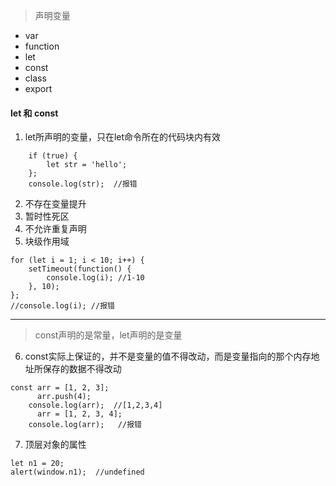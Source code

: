 > 声明变量
- var
- function
- let
- const
- class
- export

#### let 和 const
1. let所声明的变量，只在let命令所在的代码块内有效
```
    if (true) {
        let str = 'hello';
    };
    console.log(str);  //报错

```
2. 不存在变量提升
3. 暂时性死区
4. 不允许重复声明
5. 块级作用域
```
for (let i = 1; i < 10; i++) {
    setTimeout(function() {
        console.log(i); //1-10
    }, 10);
};
//console.log(i); //报错
```
-----
> const声明的是常量，let声明的是变量
6. const实际上保证的，并不是变量的值不得改动，而是变量指向的那个内存地址所保存的数据不得改动
```
const arr = [1, 2, 3];
      arr.push(4); 
    console.log(arr);  //[1,2,3,4]
      arr = [1, 2, 3, 4];
    console.log(arr);   //报错
```
7. 顶层对象的属性
```
let n1 = 20;
alert(window.n1);  //undefined
```